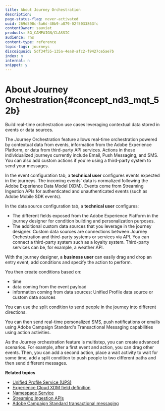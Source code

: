 ```yaml
---
title: About Journey Orchestration
description: 
page-status-flag: never-activated
uuid: 269d590c-5a6d-40b9-a879-02f5033863fc
contentOwner: sauviat
products: SG_CAMPAIGN/CLASSIC
audience: rns
content-type: reference
topic-tags: journeys
discoiquuid: 5df34f55-135a-4ea8-afc2-f9427ce5ae7b
index: n
internal: n
snippet: y
---
```


# About Journey Orchestration{#concept_nd3_mqt_52b}

Build real-time orchestration use cases leveraging contextual data stored in events or data sources.

The Journey Orchestration feature allows real-time orchestration powered by contextual data from events, information from the Adobe Experience Platform, or data from third-party API services. Actions in these individualized journeys currently include Email, Push Messaging, and SMS. You can also add custom actions if you're using a third-party system to send your messages.

In the event configuration tab, a **technical user** configures events expected in the journeys. The incoming events' data is normalized following the Adobe Experience Data Model (XDM). Events come from Streaming Ingestion APIs for authenticated and unauthenticated events (such as Adobe Mobile SDK events).

In the data source configuration tab, a **technical user** configures:

* The different fields exposed from the Adobe Experience Platform in the journey designer for condition building and personalization purposes.
* The additional custom data sources that you leverage in the journey designer. Custom data sources are connections between Journey Orchestration and third-party systems or services via API. You can connect a third-party system such as a loyalty system. Third-party services can be, for example, a weather API.

With the journey designer, a **business user** can easily drag and drop an entry event, add conditions and specify the action to perform.

You then create conditions based on:

* time
* data coming from the event payload
* information coming from data sources: Unified Profile data source or custom data sources

You can use the split condition to send people in the journey into different directions.

You can then send real-time personalized SMS, push notifications or emails using Adobe Campaign Standard's Transactional Messaging capabilities using action activities.


As the Journey orchestration feature is multistep, you can create advanced scenarios. For example, after a first event and action, you can drag other events. Then, you can add a second action, place a wait activity to wait for some time, add a split condition to push people to two different paths and then send different messages.


**Related topics** 

* [Unified Profile Service (UPS)](https://www.adobe.io/apis/cloudplatform/dataservices/profile-identity-segmentation/profile-identity-segmentation-services.html#!api-specification/markdown/narrative/technical_overview/unified_profile_architectural_overview/unified_profile_architectural_overview.md)
* [Experience Cloud XDM field definition](https://www.adobe.io/apis/cloudplatform/dataservices/xdm.html)
* [Namespace Service](https://www.adobe.io/apis/cloudplatform/dataservices/profile-identity-segmentation/profile-identity-segmentation-services.html#!api-specification/markdown/narrative/technical_overview/identity_namespace_overview/identity_namespace_overview.md)
* [Streaming Ingestion APIs](https://www.adobe.io/apis/cloudplatform/dataservices/data-ingestion/data-ingestion-services.html#!api-specification/markdown/narrative/technical_overview/streaming_ingest/getting_started_with_platform_streaming_ingestion.md)
* [Adobe Campaign Standard transactional messaging](https://docs.adobe.com/content/help/en/campaign-standard/using/communication-channels/transactional-messaging/about-transactional-messaging.html)
